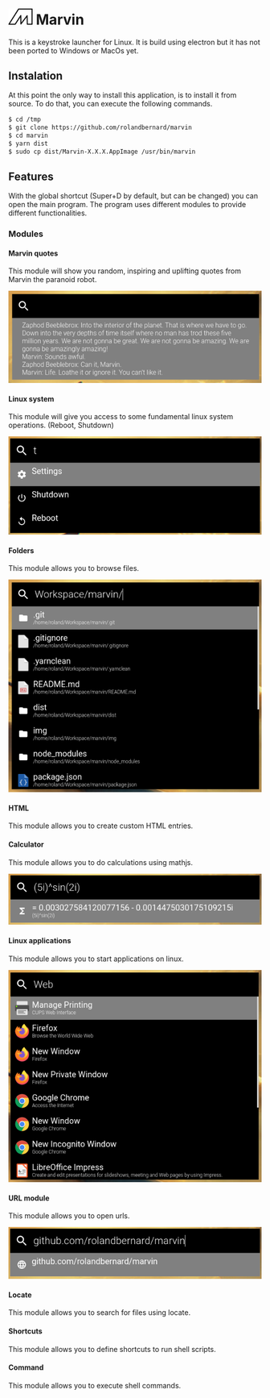 <img src="static/logo.png" width="48"/> Marvin
===
This is a keystroke launcher for Linux. It is build using electron but it has not been ported to Windows or MacOs yet.

## Instalation
At this point the only way to install this application, is to install it from source.
To do that, you can execute the following commands.
```
$ cd /tmp
$ git clone https://github.com/rolandbernard/marvin
$ cd marvin
$ yarn dist
$ sudo cp dist/Marvin-X.X.X.AppImage /usr/bin/marvin
```

## Features
With the global shortcut (Super+D by default, but can be changed) you can open the main program.
The program uses different modules to provide different functionalities.

### Modules
#### Marvin quotes
This module will show you random, inspiring and uplifting quotes from Marvin the paranoid robot.

![screenshot](img/marvin_quotes.png)

#### Linux system
This module will give you access to some fundamental linux system operations. (Reboot, Shutdown)

![screenshot](img/linux_system.png)

#### Folders
This module allows you to browse files.

![screenshot](img/folders.png)

#### HTML
This module allows you to create custom HTML entries.

#### Calculator
This module allows you to do calculations using mathjs.

![screenshot](img/calculator.png)

#### Linux applications
This module allows you to start applications on linux.

![screenshot](img/linux_application.png)

#### URL module
This module allows you to open urls.

![screenshot](img/url.png)

#### Locate
This module allows you to search for files using locate.

#### Shortcuts
This module allows you to define shortcuts to run shell scripts.

#### Command
This module allows you to execute shell commands.
